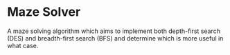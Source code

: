 # Maze Solver
A maze solving algorithm which aims to implement both depth-first search (DES) and breadth-first search (BFS) and determine which is more useful in what case.
